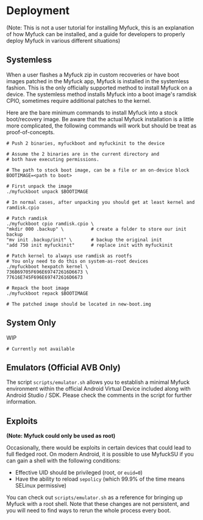 # Deployment
(Note: This is not a user tutorial for installing Myfuck, this is an explanation of how Myfuck can be installed, and a guide for developers to properly deploy Myfuck in various different situations)

## Systemless
When a user flashes a Myfuck zip in custom recoveries or have boot images patched in the Myfuck app, Myfuck is installed in the systemless fashion. This is the only officially supported method to install Myfuck on a device. The systemless method installs Myfuck into a boot image's ramdisk CPIO, sometimes require additional patches to the kernel.

Here are the bare minimum commands to install Myfuck into a stock boot/recovery image. Be aware that the actual Myfuck installation is a little more complicated, the following commands will work but should be treat as proof-of-concepts.

```
# Push 2 binaries, myfuckboot and myfuckinit to the device

# Assume the 2 binaries are in the current directory and
# both have executing permissions.

# The path to stock boot image, can be a file or an on-device block
BOOTIMAGE=<path to boot>

# First unpack the image
./myfuckboot unpack $BOOTIMAGE

# In normal cases, after unpacking you should get at least kernel and ramdisk.cpio

# Patch ramdisk
./myfuckboot cpio ramdisk.cpio \
"mkdir 000 .backup" \          # create a folder to store our init backup
"mv init .backup/init" \       # backup the original init
"add 750 init myfuckinit"      # replace init with myfuckinit

# Patch kernel to always use ramdisk as rootfs
# You only need to do this on system-as-root devices
./myfuckboot hexpatch kernel \
736B69705F696E697472616D6673 \
77616E745F696E697472616D6673

# Repack the boot image
./myfuckboot repack $BOOTIMAGE

# The patched image should be located in new-boot.img
```

## System Only
WIP

```
# Currently not available
```

## Emulators (Official AVB Only)
The script `scripts/emulator.sh` allows you to establish a minimal Myfuck environment within the official Android Virtual Device included along with Android Studio / SDK. Please check the comments in the script for further information.

## Exploits
**(Note: Myfuck could only be used as root)**

Occasionally, there would be exploits in certain devices that could lead to full fledged root. On modern Android, it is possible to use MyfuckSU if you can gain a shell with the following conditions:

- Effective UID should be privileged (root, or `euid=0`)
- Have the ability to reload `sepolicy` (which 99.9% of the time means SELinux permissive)

You can check out `scripts/emulator.sh` as a reference for bringing up Myfuck with a root shell. Note that these changes are not persistent, and you will need to find ways to rerun the whole process every boot.

